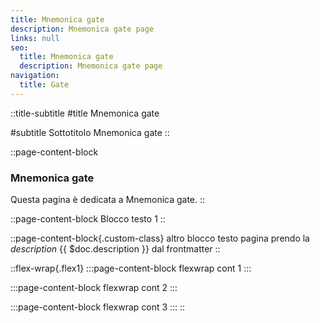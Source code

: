 ```yaml
---
title: Mnemonica gate
description: Mnemonica gate page
links: null
seo:
  title: Mnemonica gate
  description: Mnemonica gate page
navigation:
  title: Gate
---
```


::title-subtitle
#title
Mnemonica gate

#subtitle
Sottotitolo Mnemonica gate
::

::page-content-block
### Mnemonica gate

Questa pagina è dedicata a Mnemonica gate.
::

::page-content-block
Blocco testo 1
::

::page-content-block{.custom-class}
altro blocco testo pagina prendo la *description* {{ $doc.description }} dal frontmatter
::

::flex-wrap{.flex1}
  :::page-content-block
  flexwrap cont 1
  :::

  :::page-content-block
  flexwrap cont 2
  :::

  :::page-content-block
  flexwrap cont 3
  :::
::

